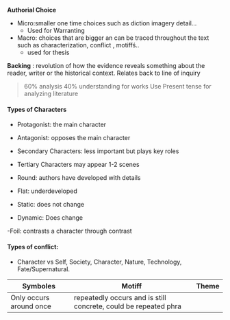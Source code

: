 **Authorial Choice**
 - Micro:smaller one time choices such as diction imagery detail...
	 - Used for Warranting
 - Macro: choices that are bigger an can be traced throughout the text such as characterization, conflict , motiffś..
	 - used for thesis

**Backing** : revolution of how the evidence reveals something about the reader, writer or the historical context. Relates back to line of inquiry
> 60% analysis 40% understanding for works
> Use Present tense for analyzing literature

#### Types of Characters
 - Protagonist: the main character 
 - Antagonist: opposes the main character 
 - Secondary Characters: less important but plays key roles
 - Tertiary Characters may appear 1-2 scenes

- Round: authors have developed with details
- Flat: underdeveloped

- Static: does not change
- Dynamic: Does change

-Foil: contrasts a character through contrast
#### Types of conflict:
- Character vs Self, Society, Character, Nature, Technology, Fate/Supernatural.

|Symboles| Motiff | Theme |
|--|--|--|
| Only occurs around once | repeatedly occurs and is still concrete, could be repeated phra |  |


<!--stackedit_data:
eyJoaXN0b3J5IjpbMTUwODMwNzMxNywtMTg0MDIwNTc5NywxOD
QxMzM5Njg3LDcwNzgyMDI5MF19
-->